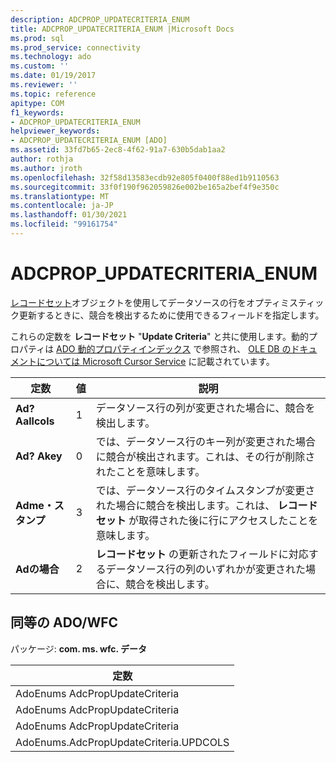 ```yaml
---
description: ADCPROP_UPDATECRITERIA_ENUM
title: ADCPROP_UPDATECRITERIA_ENUM |Microsoft Docs
ms.prod: sql
ms.prod_service: connectivity
ms.technology: ado
ms.custom: ''
ms.date: 01/19/2017
ms.reviewer: ''
ms.topic: reference
apitype: COM
f1_keywords:
- ADCPROP_UPDATECRITERIA_ENUM
helpviewer_keywords:
- ADCPROP_UPDATECRITERIA_ENUM [ADO]
ms.assetid: 33fd7b65-2ec8-4f62-91a7-630b5dab1aa2
author: rothja
ms.author: jroth
ms.openlocfilehash: 32f58d13583ecdb92e805f0400f88ed1b9110563
ms.sourcegitcommit: 33f0f190f962059826e002be165a2bef4f9e350c
ms.translationtype: MT
ms.contentlocale: ja-JP
ms.lasthandoff: 01/30/2021
ms.locfileid: "99161754"
---
```

# <a name="adcprop_updatecriteria_enum"></a>ADCPROP_UPDATECRITERIA_ENUM
[レコードセット](./recordset-object-ado.md)オブジェクトを使用してデータソースの行をオプティミスティック更新するときに、競合を検出するために使用できるフィールドを指定します。  
  
 これらの定数を **レコードセット** "**Update Criteria**" と共に使用します。動的プロパティは [ADO 動的プロパティインデックス](./ado-dynamic-property-index.md) で参照され、 [OLE DB のドキュメントについては Microsoft Cursor Service](../../guide/appendixes/microsoft-cursor-service-for-ole-db-ado-service-component.md) に記載されています。  
  
|定数|値|説明|  
|--------------|-----------|-----------------|  
|**Ad? Aallcols**|1|データソース行の列が変更された場合に、競合を検出します。|  
|**Ad? Akey**|0|では、データソース行のキー列が変更された場合に競合が検出されます。これは、その行が削除されたことを意味します。|  
|**Adme・スタンプ**|3|では、データソース行のタイムスタンプが変更された場合に競合を検出します。これは、 **レコードセット** が取得された後に行にアクセスしたことを意味します。|  
|**Adの場合**|2|**レコードセット** の更新されたフィールドに対応するデータソース行の列のいずれかが変更された場合に、競合を検出します。|  
  
## <a name="adowfc-equivalent"></a>同等の ADO/WFC  
 パッケージ: **com. ms. wfc. データ**  
  
|定数|  
|--------------|  
|AdoEnums AdcPropUpdateCriteria|  
|AdoEnums AdcPropUpdateCriteria|  
|AdoEnums AdcPropUpdateCriteria|  
|AdoEnums.AdcPropUpdateCriteria.UPDCOLS|
